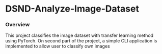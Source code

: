 # DSND-Analyze-Image-Dataset

### Overview
This project classifies the image dataset with transfer learning method using PyTorch. On second part of the project, a simple CLI application is implemented to allow user to classify own images
